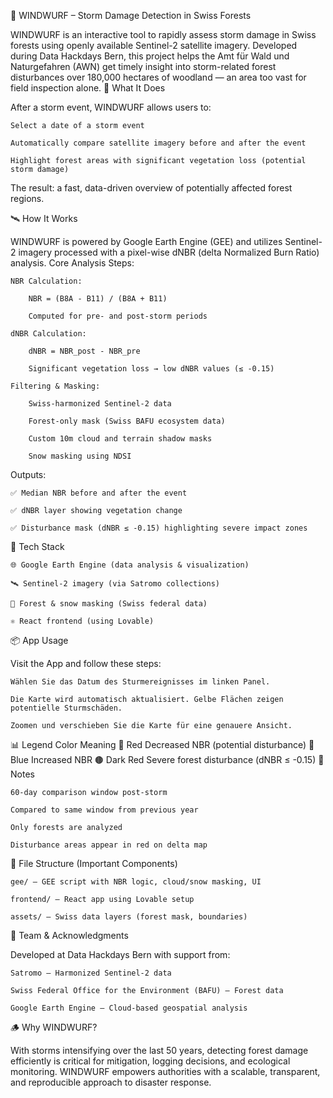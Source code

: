 🌲 WINDWURF – Storm Damage Detection in Swiss Forests

WINDWURF is an interactive tool to rapidly assess storm damage in Swiss forests using openly available Sentinel-2 satellite imagery. Developed during Data Hackdays Bern, this project helps the Amt für Wald und Naturgefahren (AWN) get timely insight into storm-related forest disturbances over 180,000 hectares of woodland — an area too vast for field inspection alone.
🚀 What It Does

After a storm event, WINDWURF allows users to:

    Select a date of a storm event

    Automatically compare satellite imagery before and after the event

    Highlight forest areas with significant vegetation loss (potential storm damage)

The result: a fast, data-driven overview of potentially affected forest regions.

🛰️ How It Works

WINDWURF is powered by Google Earth Engine (GEE) and utilizes Sentinel-2 imagery processed with a pixel-wise dNBR (delta Normalized Burn Ratio) analysis.
Core Analysis Steps:

    NBR Calculation:

        NBR = (B8A - B11) / (B8A + B11)

        Computed for pre- and post-storm periods

    dNBR Calculation:

        dNBR = NBR_post - NBR_pre

        Significant vegetation loss → low dNBR values (≤ -0.15)

    Filtering & Masking:

        Swiss-harmonized Sentinel-2 data

        Forest-only mask (Swiss BAFU ecosystem data)

        Custom 10m cloud and terrain shadow masks

        Snow masking using NDSI

Outputs:

    ✅ Median NBR before and after the event

    ✅ dNBR layer showing vegetation change

    ✅ Disturbance mask (dNBR ≤ -0.15) highlighting severe impact zones

🧰 Tech Stack

    🌐 Google Earth Engine (data analysis & visualization)

    🛰️ Sentinel-2 imagery (via Satromo collections)

    🧠 Forest & snow masking (Swiss federal data)

    ⚛️ React frontend (using Lovable)

📦 App Usage

Visit the App and follow these steps:

    Wählen Sie das Datum des Sturmereignisses im linken Panel.

    Die Karte wird automatisch aktualisiert. Gelbe Flächen zeigen potentielle Sturmschäden.

    Zoomen und verschieben Sie die Karte für eine genauere Ansicht.

📊 Legend
Color Meaning
🔴 Red Decreased NBR (potential disturbance)
🔵 Blue Increased NBR
🟤 Dark Red Severe forest disturbance (dNBR ≤ -0.15)
📅 Notes

    60-day comparison window post-storm

    Compared to same window from previous year

    Only forests are analyzed

    Disturbance areas appear in red on delta map

📁 File Structure (Important Components)

    gee/ — GEE script with NBR logic, cloud/snow masking, UI

    frontend/ — React app using Lovable setup

    assets/ — Swiss data layers (forest mask, boundaries)

👥 Team & Acknowledgments

Developed at Data Hackdays Bern with support from:

    Satromo – Harmonized Sentinel-2 data

    Swiss Federal Office for the Environment (BAFU) – Forest data

    Google Earth Engine – Cloud-based geospatial analysis

🪵 Why WINDWURF?

With storms intensifying over the last 50 years, detecting forest damage efficiently is critical for mitigation, logging decisions, and ecological monitoring. WINDWURF empowers authorities with a scalable, transparent, and reproducible approach to disaster response.
